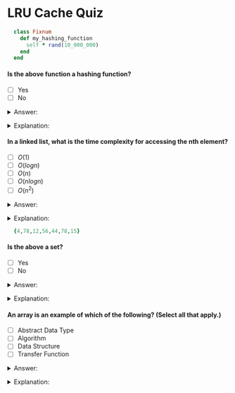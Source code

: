 # LRU Cache Quiz

```ruby
  class Fixnum
    def my_hashing_function
      self * rand(10_000_000)
    end
  end
```

#### Is the above function a hashing function?</p>
- [ ] Yes
- [ ] No

<details><summary>Answer:</summary>

No</details>
<details><summary>Explanation:</summary>

A hashing function must be **deterministic**: the same input should always produce the same output, which won't happen if the output relies on a randomly generated number!</details>

#### In a linked list, what is the time complexity for accessing the nth element?</p>
- [ ] $O(1)$
- [ ] $O(log n)$
- [ ] $O(n)$
- [ ] $O(n log n)$
- [ ] $O(n^2)$

<details><summary>Answer:</summary>

$O(n)$</details>
<details><summary>Explanation:</summary>

Unlike with an array or hash--which allow access to the nth element by index and key, respectively--accessing the nth element in a linked list requires following links from the first element to each successive element until reaching the nth one, an $O(n)$ operation.</details>

```ruby
  {4,78,12,56,44,78,15}
```
#### Is the above a set?</p>
- [ ] Yes
- [ ] No
<details><summary>Answer:</summary>

No</details>
<details><summary>Explanation:</summary>

A set is a data type that stores *unique* items.</details>

#### An array is an example of which of the following? (Select all that apply.)</p>
- [ ] Abstract Data Type
- [ ] Algorithm
- [ ] Data Structure
- [ ] Transfer Function
<details><summary>Answer:</summary>

Data Structure</details>
<details><summary>Explanation:</summary>

An array is an example of a data structure! :)</details>